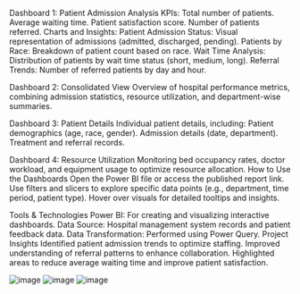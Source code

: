 Dashboard 1: Patient Admission Analysis
KPIs:
Total number of patients.
Average waiting time.
Patient satisfaction score.
Number of patients referred.
Charts and Insights:
Patient Admission Status: Visual representation of admissions (admitted, discharged, pending).
Patients by Race: Breakdown of patient count based on race.
Wait Time Analysis: Distribution of patients by wait time status (short, medium, long).
Referral Trends: Number of referred patients by day and hour.

Dashboard 2: Consolidated View
Overview of hospital performance metrics, combining admission statistics, resource utilization, and department-wise summaries.

Dashboard 3: Patient Details
Individual patient details, including:
Patient demographics (age, race, gender).
Admission details (date, department).
Treatment and referral records.

Dashboard 4: Resource Utilization
Monitoring bed occupancy rates, doctor workload, and equipment usage to optimize resource allocation.
How to Use the Dashboards
Open the Power BI file or access the published report link.
Use filters and slicers to explore specific data points (e.g., department, time period, patient type).
Hover over visuals for detailed tooltips and insights.

Tools & Technologies
Power BI: For creating and visualizing interactive dashboards.
Data Source: Hospital management system records and patient feedback data.
Data Transformation: Performed using Power Query.
Project Insights
Identified patient admission trends to optimize staffing.
Improved understanding of referral patterns to enhance collaboration.
Highlighted areas to reduce average waiting time and improve patient satisfaction.

![image](https://github.com/user-attachments/assets/71e4f1d0-a1ca-4c89-a5a1-c26eaf5a67d3)  ![image](https://github.com/user-attachments/assets/2d4684e6-d02b-4da5-a69a-ff06c6c71230) ![image](https://github.com/user-attachments/assets/c96d57d5-fc32-40c9-ba48-e1ab63e369b0)


